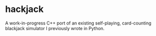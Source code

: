 # hackjack

A work-in-progress C++ port of an existing self-playing, card-counting blackjack simulator I previously wrote in Python.  
